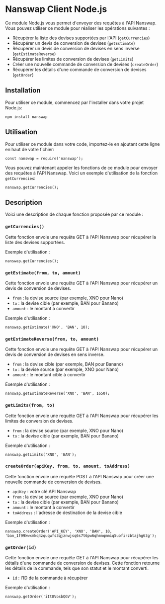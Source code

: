 # Nanswap Client Node.js

Ce module Node.js vous permet d'envoyer des requêtes à l'API Nanswap. Vous pouvez utiliser ce module pour réaliser les opérations suivantes :

* Récupérer la liste des devises supportées par l'API (`getCurrencies`) <br>
* Récupérer un devis de conversion de devises (`getEstimate`) <br>
* Récupérer un devis de conversion de devises en sens inverse (`getEstimateReverse`) <br>
* Récupérer les limites de conversion de devises (`getLimits`) <br>
* Créer une nouvelle commande de conversion de devises (`createOrder`) <br>
* Récupérer les détails d'une commande de conversion de devises (`getOrder`) <br>

## Installation
Pour utiliser ce module, commencez par l'installer dans votre projet Node.js:
```
npm install nanswap 
```

## Utilisation
Pour utiliser ce module dans votre code, importez-le en ajoutant cette ligne en haut de votre fichier:
```
const nanswap = require('nanswap'); 
```

Vous pouvez maintenant appeler les fonctions de ce module pour envoyer des requêtes à l'API Nanswap. Voici un exemple d'utilisation de la fonction `getCurrencies`:
```
nanswap.getCurrencies(); 
```

## Description
Voici une description de chaque fonction proposée par ce module :
<br>
### `getCurrencies()`
Cette fonction envoie une requête GET à l'API Nanswap pour récupérer la liste des devises supportées.

Exemple d'utilisation :
```
nanswap.getCurrencies();
```

### `getEstimate(from, to, amount)`
Cette fonction envoie une requête GET à l'API Nanswap pour récupérer un devis de conversion de devises.

* `from` : la devise source (par exemple, XNO pour Nano) <br>
* `to` : la devise cible (par exemple, BAN pour Banano) <br>
* `amount` : le montant à convertir <br>

Exemple d'utilisation :
```
nanswap.getEstimate('XNO', 'BAN', 10);
```

### `getEstimateReverse(from, to, amount)`
Cette fonction envoie une requête GET à l'API Nanswap pour récupérer un devis de conversion de devises en sens inverse.

* `from` : la devise cible (par exemple, BAN pour Banano)
* `to` : la devise source (par exemple, XNO pour Nano)
* `amount` : le montant cible à convertir

Exemple d'utilisation :
```
nanswap.getEstimateReverse('XNO', 'BAN', 1650);
```

### `getLimits(from, to)`
Cette fonction envoie une requête GET à l'API Nanswap pour récupérer les limites de conversion de devises.

* `from` : la devise source (par exemple, XNO pour Nano)
* `to` : la devise cible (par exemple, BAN pour Banano)

Exemple d'utilisation :

```
nanswap.getLimits('XNO', 'BAN');
```

### `createOrder(apiKey, from, to, amount, toAddress)`
Cette fonction envoie une requête POST à l'API Nanswap pour créer une nouvelle commande de conversion de devises.

* `apiKey` : votre clé API Nanswap
* `from` : la devise source (par exemple, XNO pour Nano)
* `to` : la devise cible (par exemple, BAN pour Banano)
* `amount` : le montant à convertir
* `toAddress` : l'adresse de destination de la devise cible

Exemple d'utilisation :
```
nanswap.createOrder('API_KEY', 'XNO', 'BAN', 10, 'ban_1f99kwxmkq4zquqwfs3qjznwjsq6s7t6pw6qhmnqmmiq5uofirzbtajhg63g');
```

### `getOrder(id)`
Cette fonction envoie une requête GET à l'API Nanswap pour récupérer les détails d'une commande de conversion de devises. Cette fonction retourne les détails de la commande, tels que son statut et le montant converti.

* `id` : l'ID de la commande à récupérer

Exemple d'utilisation :
```
nanswap.getOrder('iIt8VosbQGV');
```
